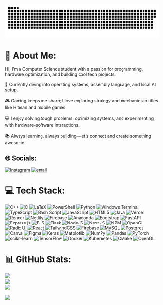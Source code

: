<div align="center">
 
![snake gif](https://github.com/Dhuvie/Dhuvie/blob/output/github-snake-dark.svg)

</div>

# 💫 About Me:
 Hi, I’m a Computer Science student with a passion for programming, hardware optimization, and building cool tech projects.<br><br>🌱 Currently diving into operating systems, assembly language, and local AI setup.<br><br>🎮 Gaming keeps me sharp; I love exploring strategy and mechanics in titles like Hitman and mobile games.<br><br>💻 I enjoy solving tough problems, optimizing systems, and experimenting with hardware-software interactions.<br><br>📚 Always learning, always building—let’s connect and create something awesome!


## 🌐 Socials:
[![Instagram](https://img.shields.io/badge/Instagram-%23E4405F.svg?logo=Instagram&logoColor=white)](https://instagram.com/thedhruvbajaj) [![email](https://img.shields.io/badge/Email-D14836?logo=gmail&logoColor=white)](mailto:dhruvnarayanbajaj@gmail.com) 

# 💻 Tech Stack:
![C++](https://img.shields.io/badge/c++-%2300599C.svg?style=plastic&logo=c%2B%2B&logoColor=white) ![C](https://img.shields.io/badge/c-%2300599C.svg?style=plastic&logo=c&logoColor=white) ![LaTeX](https://img.shields.io/badge/latex-%23008080.svg?style=plastic&logo=latex&logoColor=white) ![PowerShell](https://img.shields.io/badge/PowerShell-%235391FE.svg?style=plastic&logo=powershell&logoColor=white) ![Python](https://img.shields.io/badge/python-3670A0?style=plastic&logo=python&logoColor=ffdd54) ![Windows Terminal](https://img.shields.io/badge/Windows%20Terminal-%234D4D4D.svg?style=plastic&logo=windows-terminal&logoColor=white) ![TypeScript](https://img.shields.io/badge/typescript-%23007ACC.svg?style=plastic&logo=typescript&logoColor=white) ![Bash Script](https://img.shields.io/badge/bash_script-%23121011.svg?style=plastic&logo=gnu-bash&logoColor=white) ![JavaScript](https://img.shields.io/badge/javascript-%23323330.svg?style=plastic&logo=javascript&logoColor=%23F7DF1E) ![HTML5](https://img.shields.io/badge/html5-%23E34F26.svg?style=plastic&logo=html5&logoColor=white) ![Java](https://img.shields.io/badge/java-%23ED8B00.svg?style=plastic&logo=openjdk&logoColor=white) ![Vercel](https://img.shields.io/badge/vercel-%23000000.svg?style=plastic&logo=vercel&logoColor=white) ![Render](https://img.shields.io/badge/Render-%46E3B7.svg?style=plastic&logo=render&logoColor=white) ![Netlify](https://img.shields.io/badge/netlify-%23000000.svg?style=plastic&logo=netlify&logoColor=#00C7B7) ![Firebase](https://img.shields.io/badge/firebase-%23039BE5.svg?style=plastic&logo=firebase) ![Anaconda](https://img.shields.io/badge/Anaconda-%2344A833.svg?style=plastic&logo=anaconda&logoColor=white) ![Bootstrap](https://img.shields.io/badge/bootstrap-%238511FA.svg?style=plastic&logo=bootstrap&logoColor=white) ![FastAPI](https://img.shields.io/badge/FastAPI-005571?style=plastic&logo=fastapi) ![Express.js](https://img.shields.io/badge/express.js-%23404d59.svg?style=plastic&logo=express&logoColor=%2361DAFB) ![EJS](https://img.shields.io/badge/ejs-%23B4CA65.svg?style=plastic&logo=ejs&logoColor=black) ![Flask](https://img.shields.io/badge/flask-%23000.svg?style=plastic&logo=flask&logoColor=white) ![NodeJS](https://img.shields.io/badge/node.js-6DA55F?style=plastic&logo=node.js&logoColor=white) ![Next JS](https://img.shields.io/badge/Next-black?style=plastic&logo=next.js&logoColor=white) ![NPM](https://img.shields.io/badge/NPM-%23CB3837.svg?style=plastic&logo=npm&logoColor=white) ![OpenGL](https://img.shields.io/badge/OpenGL-%23FFFFFF.svg?style=plastic&logo=opengl) ![Radix UI](https://img.shields.io/badge/radix%20ui-161618.svg?style=plastic&logo=radix-ui&logoColor=white) ![React](https://img.shields.io/badge/react-%2320232a.svg?style=plastic&logo=react&logoColor=%2361DAFB) ![TailwindCSS](https://img.shields.io/badge/tailwindcss-%2338B2AC.svg?style=plastic&logo=tailwind-css&logoColor=white) ![Firebase](https://img.shields.io/badge/firebase-a08021?style=plastic&logo=firebase&logoColor=ffcd34) ![MySQL](https://img.shields.io/badge/mysql-4479A1.svg?style=plastic&logo=mysql&logoColor=white) ![Postgres](https://img.shields.io/badge/postgres-%23316192.svg?style=plastic&logo=postgresql&logoColor=white) ![Canva](https://img.shields.io/badge/Canva-%2300C4CC.svg?style=plastic&logo=Canva&logoColor=white) ![Figma](https://img.shields.io/badge/figma-%23F24E1E.svg?style=plastic&logo=figma&logoColor=white) ![Keras](https://img.shields.io/badge/Keras-%23D00000.svg?style=plastic&logo=Keras&logoColor=white) ![Matplotlib](https://img.shields.io/badge/Matplotlib-%23ffffff.svg?style=plastic&logo=Matplotlib&logoColor=black) ![NumPy](https://img.shields.io/badge/numpy-%23013243.svg?style=plastic&logo=numpy&logoColor=white) ![Pandas](https://img.shields.io/badge/pandas-%23150458.svg?style=plastic&logo=pandas&logoColor=white) ![PyTorch](https://img.shields.io/badge/PyTorch-%23EE4C2C.svg?style=plastic&logo=PyTorch&logoColor=white) ![scikit-learn](https://img.shields.io/badge/scikit--learn-%23F7931E.svg?style=plastic&logo=scikit-learn&logoColor=white) ![TensorFlow](https://img.shields.io/badge/TensorFlow-%23FF6F00.svg?style=plastic&logo=TensorFlow&logoColor=white) ![Docker](https://img.shields.io/badge/docker-%230db7ed.svg?style=plastic&logo=docker&logoColor=white) ![Kubernetes](https://img.shields.io/badge/kubernetes-%23326ce5.svg?style=plastic&logo=kubernetes&logoColor=white) ![CMake](https://img.shields.io/badge/CMake-%23008FBA.svg?style=plastic&logo=cmake&logoColor=white) ![OpenGL](https://img.shields.io/badge/OpenGL-white?logo=OpenGL&style=plastic)
# 📊 GitHub Stats:
![](https://github-readme-stats.vercel.app/api?username=Dhuvie&theme=dark&hide_border=false&include_all_commits=true&count_private=true)<br/>
![](https://nirzak-streak-stats.vercel.app/?user=Dhuvie&theme=dark&hide_border=false)<br/>
![](https://github-readme-stats.vercel.app/api/top-langs/?username=Dhuvie&theme=dark&hide_border=false&include_all_commits=true&count_private=true&layout=compact)

![](https://quotes-github-readme.vercel.app/api?type=horizontal&theme=dark)

<!-- Proudly created with GPRM ( https://gprm.itsvg.in ) -->

